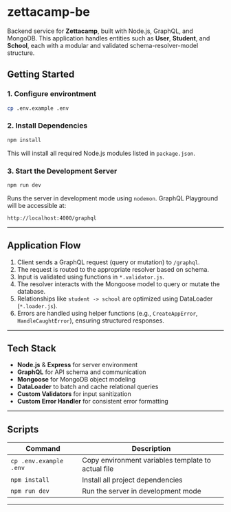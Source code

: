 # zettacamp-be

Backend service for **Zettacamp**, built with Node.js, GraphQL, and MongoDB. This application handles entities such as **User**, **Student**, and **School**, each with a modular and validated schema-resolver-model structure.

## Getting Started

### 1. Configure environtment

```bash
cp .env.example .env
```

### 2. Install Dependencies

```bash
npm install
```

This will install all required Node.js modules listed in `package.json`.

### 3. Start the Development Server

```bash
npm run dev
```

Runs the server in development mode using `nodemon`. GraphQL Playground will be accessible at:

```
http://localhost:4000/graphql
```

---

## Application Flow

1. Client sends a GraphQL request (query or mutation) to `/graphql`.
2. The request is routed to the appropriate resolver based on schema.
3. Input is validated using functions in `*.validator.js`.
4. The resolver interacts with the Mongoose model to query or mutate the database.
5. Relationships like `student -> school` are optimized using DataLoader (`*.loader.js`).
6. Errors are handled using helper functions (e.g., `CreateAppError`, `HandleCaughtError`), ensuring structured responses.

---

## Tech Stack

* **Node.js** & **Express** for server environment
* **GraphQL** for API schema and communication
* **Mongoose** for MongoDB object modeling
* **DataLoader** to batch and cache relational queries
* **Custom Validators** for input sanitization
* **Custom Error Handler** for consistent error formatting

---

## Scripts

| Command                | Description                                                 |
| ---------------------- | -------------------------------------------------- |
| `cp .env.example .env` | Copy environment variables template to actual file |
| `npm install`          | Install all project dependencies                   |
| `npm run dev`          | Run the server in development mode                 |

---